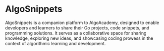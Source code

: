 # AlgoSnippets
AlgoSnippets is a companion platform to AlgoAcademy, designed to enable developers and learners to share their Go projects, code snippets, and programming solutions. It serves as a collaborative space for sharing knowledge, exploring new ideas, and showcasing coding prowess in the context of algorithmic learning and development.
